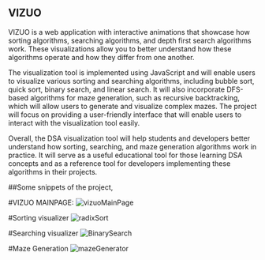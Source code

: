 ## VIZUO
VIZUO is a web application with interactive animations that showcase how sorting algorithms, searching algorithms, and depth first search algorithms work. These visualizations allow you to better understand how these algorithms operate and how they differ from one another. 

The visualization tool is implemented using JavaScript and will enable users to visualize various sorting and searching algorithms, including bubble sort, quick sort, binary search, and linear search. It will also incorporate DFS-based algorithms for maze generation, such as recursive backtracking, which will allow users to generate and visualize complex mazes. The project will focus on providing a user-friendly interface that will enable users to interact with the visualization tool easily. 

Overall, the DSA visualization tool will help students and developers better understand how sorting, searching, and maze generation algorithms work in practice. It will serve as a useful educational tool for those learning DSA concepts and as a reference tool for developers implementing these algorithms in their projects.

##Some snippets of the project,

#VIZUO MAINPAGE:
![vizuoMainPage](https://user-images.githubusercontent.com/83694747/225868878-068380eb-fa1d-4873-9880-22287f91685a.png)

#Sorting visualizer
![radixSort](https://user-images.githubusercontent.com/83694747/225869574-468571a8-dc82-4cc4-bcdb-e12566debd8a.png)

#Searching visualizer
![BinarySearch](https://user-images.githubusercontent.com/83694747/225869809-5c15bb1c-4e49-4ab2-b8e3-c1a77f2d8c47.png)

#Maze Generation
![mazeGenerator](https://user-images.githubusercontent.com/83694747/225870135-893dcd82-633d-4b28-85e3-62bbd97ef7e8.png)
